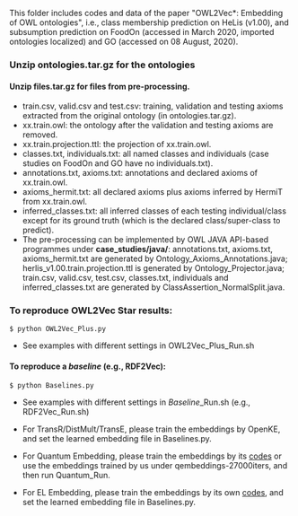 This folder includes codes and data of the paper "OWL2Vec*: Embedding of OWL ontologies",
i.e., class membership  prediction on HeLis (v1.00), 
and subsumption prediction on FoodOn (accessed in March 2020, imported ontologies localized) and GO (accessed on 08 August, 2020). 

### Unzip ontologies.tar.gz for the ontologies

#### Unzip files.tar.gz for files from pre-processing.

- train.csv, valid.csv and test.csv: training, validation and testing axioms extracted from the original ontology (in ontologies.tar.gz).
- xx.train.owl: the ontology after the validation and testing axioms are removed.
- xx.train.projection.ttl: the projection of xx.train.owl.
- classes.txt, individuals.txt: all named classes and individuals (case studies on FoodOn and GO have no individuals.txt).
- annotations.txt, axioms.txt: annotations and declared axioms of xx.train.owl.
- axioms_hermit.txt: all declared axioms plus axioms inferred by HermiT from xx.train.owl.
- inferred_classes.txt: all inferred classes of each testing individual/class except for its ground truth (which is the declared class/super-class to predict).
- The pre-processing can be implemented by OWL JAVA API-based programmes under **case\_studies/java/**: annotations.txt, axioms.txt, axioms_hermit.txt are generated by Ontology_Axioms_Annotations.java; 
  herlis_v1.00.train.projection.ttl is generated by Ontology_Projector.java;
  train.csv, valid.csv, test.csv, classes.txt, individuals and inferred_classes.txt are generated by ClassAssertion_NormalSplit.java.

### To reproduce OWL2Vec Star results:

    $ python OWL2Vec_Plus.py

    
- See examples with different settings in OWL2Vec_Plus_Run.sh

#### To reproduce a *baseline* (e.g., RDF2Vec):

    $ python Baselines.py

- See examples with different settings in *Baseline*_Run.sh (e.g., RDF2Vec_Run.sh)

- For TransR/DistMult/TransE, please train the embeddings by OpenKE, and set the learned embedding file in Baselines.py. 

- For Quantum Embedding, please train the embeddings by its [codes](https://github.com/IBM/e2r/tree/master/neurips2019) or use the embeddings trained by us under qembeddings-27000iters, and then run Quantum_Run.
   
- For EL Embedding, please train the embeddings by its own [codes](https://github.com/bio-ontology-research-group/el-embeddings), and set the learned embedding file in Baselines.py.
